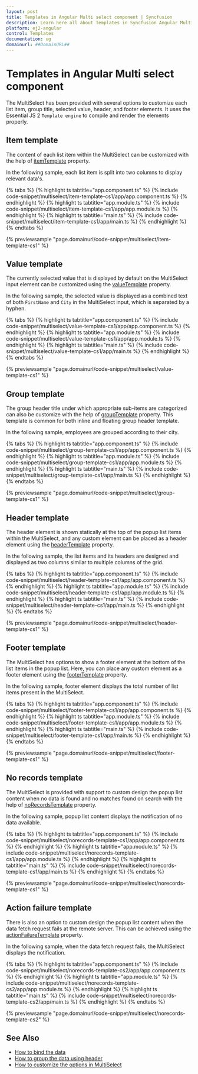 ```yaml
---
layout: post
title: Templates in Angular Multi select component | Syncfusion
description: Learn here all about Templates in Syncfusion Angular Multi select component of Syncfusion Essential JS 2 and more.
platform: ej2-angular
control: Templates 
documentation: ug
domainurl: ##DomainURL##
---
```


# Templates in Angular Multi select component

The MultiSelect has been provided with several options to customize each list item, group title,
selected value, header, and footer elements. It uses the Essential JS 2
`Template engine` to compile and render the elements properly.

## Item template

The content of each list item within the MultiSelect can be customized with the
help of [itemTemplate](https://ej2.syncfusion.com/angular/documentation/api/multi-select/#itemtemplate)
property.

In the following sample, each list item is split into two columns to display relevant data's.

{% tabs %}
{% highlight ts tabtitle="app.component.ts" %}
{% include code-snippet/multiselect/item-template-cs1/app/app.component.ts %}
{% endhighlight %}
{% highlight ts tabtitle="app.module.ts" %}
{% include code-snippet/multiselect/item-template-cs1/app/app.module.ts %}
{% endhighlight %}
{% highlight ts tabtitle="main.ts" %}
{% include code-snippet/multiselect/item-template-cs1/app/main.ts %}
{% endhighlight %}
{% endtabs %}
  
{% previewsample "page.domainurl/code-snippet/multiselect/item-template-cs1" %}

## Value template

The currently selected value that is displayed by default on the MultiSelect input
element can be customized using the [valueTemplate](https://ej2.syncfusion.com/angular/documentation/api/multi-select/#valuetemplate) property.

In the following sample, the selected value is displayed as a combined text of both `FirstName` and `City`
in the MultiSelect input, which is separated by a hyphen.

{% tabs %}
{% highlight ts tabtitle="app.component.ts" %}
{% include code-snippet/multiselect/value-template-cs1/app/app.component.ts %}
{% endhighlight %}
{% highlight ts tabtitle="app.module.ts" %}
{% include code-snippet/multiselect/value-template-cs1/app/app.module.ts %}
{% endhighlight %}
{% highlight ts tabtitle="main.ts" %}
{% include code-snippet/multiselect/value-template-cs1/app/main.ts %}
{% endhighlight %}
{% endtabs %}
  
{% previewsample "page.domainurl/code-snippet/multiselect/value-template-cs1" %}

## Group template

The group header title under which appropriate sub-items are categorized can also be
customize with the help of
[groupTemplate](https://ej2.syncfusion.com/angular/documentation/api/multi-select/#grouptemplate) property.
This template is common for both inline and floating group header template.

In the following sample, employees are grouped according to their city.

{% tabs %}
{% highlight ts tabtitle="app.component.ts" %}
{% include code-snippet/multiselect/group-template-cs1/app/app.component.ts %}
{% endhighlight %}
{% highlight ts tabtitle="app.module.ts" %}
{% include code-snippet/multiselect/group-template-cs1/app/app.module.ts %}
{% endhighlight %}
{% highlight ts tabtitle="main.ts" %}
{% include code-snippet/multiselect/group-template-cs1/app/main.ts %}
{% endhighlight %}
{% endtabs %}
  
{% previewsample "page.domainurl/code-snippet/multiselect/group-template-cs1" %}

## Header template

The header element is shown statically at the top of the popup list items within the
MultiSelect, and any custom element can be placed as a header element using the
[headerTemplate](https://ej2.syncfusion.com/angular/documentation/api/multi-select/#headertemplate) property.

In the following sample, the list items and its headers are designed and displayed as two columns
similar to multiple columns of the grid.

{% tabs %}
{% highlight ts tabtitle="app.component.ts" %}
{% include code-snippet/multiselect/header-template-cs1/app/app.component.ts %}
{% endhighlight %}
{% highlight ts tabtitle="app.module.ts" %}
{% include code-snippet/multiselect/header-template-cs1/app/app.module.ts %}
{% endhighlight %}
{% highlight ts tabtitle="main.ts" %}
{% include code-snippet/multiselect/header-template-cs1/app/main.ts %}
{% endhighlight %}
{% endtabs %}
  
{% previewsample "page.domainurl/code-snippet/multiselect/header-template-cs1" %}

## Footer template

The MultiSelect has options to show a footer element at the bottom of the list items
in the popup list.
Here, you can place any custom element as a footer element using the
[footerTemplate](https://ej2.syncfusion.com/angular/documentation/api/multi-select/#footertemplate) property.

In the following sample, footer element displays the total number of list items present in the MultiSelect.

{% tabs %}
{% highlight ts tabtitle="app.component.ts" %}
{% include code-snippet/multiselect/footer-template-cs1/app/app.component.ts %}
{% endhighlight %}
{% highlight ts tabtitle="app.module.ts" %}
{% include code-snippet/multiselect/footer-template-cs1/app/app.module.ts %}
{% endhighlight %}
{% highlight ts tabtitle="main.ts" %}
{% include code-snippet/multiselect/footer-template-cs1/app/main.ts %}
{% endhighlight %}
{% endtabs %}
  
{% previewsample "page.domainurl/code-snippet/multiselect/footer-template-cs1" %}

## No records template

The MultiSelect is provided with support to custom design the popup list content when no data is found
and no matches found on search with the help of
[noRecordsTemplate](https://ej2.syncfusion.com/angular/documentation/api/multi-select/#norecordstemplate) property.

In the following sample, popup list content displays the notification of no data available.

{% tabs %}
{% highlight ts tabtitle="app.component.ts" %}
{% include code-snippet/multiselect/norecords-template-cs1/app/app.component.ts %}
{% endhighlight %}
{% highlight ts tabtitle="app.module.ts" %}
{% include code-snippet/multiselect/norecords-template-cs1/app/app.module.ts %}
{% endhighlight %}
{% highlight ts tabtitle="main.ts" %}
{% include code-snippet/multiselect/norecords-template-cs1/app/main.ts %}
{% endhighlight %}
{% endtabs %}
  
{% previewsample "page.domainurl/code-snippet/multiselect/norecords-template-cs1" %}

## Action failure template

There is also an option to custom design the popup list content when the data fetch request
fails at the remote server. This can be achieved using the
[actionFailureTemplate](https://ej2.syncfusion.com/angular/documentation/api/multi-select/#actionfailuretemplate) property.

In the following sample, when the data fetch request fails, the MultiSelect displays the notification.

{% tabs %}
{% highlight ts tabtitle="app.component.ts" %}
{% include code-snippet/multiselect/norecords-template-cs2/app/app.component.ts %}
{% endhighlight %}
{% highlight ts tabtitle="app.module.ts" %}
{% include code-snippet/multiselect/norecords-template-cs2/app/app.module.ts %}
{% endhighlight %}
{% highlight ts tabtitle="main.ts" %}
{% include code-snippet/multiselect/norecords-template-cs2/app/main.ts %}
{% endhighlight %}
{% endtabs %}
  
{% previewsample "page.domainurl/code-snippet/multiselect/norecords-template-cs2" %}

## See Also

* [How to bind the data](./data-binding/)
* [How to group the data using header](./grouping/)
* [How to customize the options in MultiSelect](./chip-customization/)